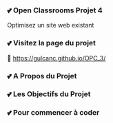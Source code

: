 
### 💕 Open Classrooms Projet 4

Optimisez un site web existant

### 💕 Visitez la page du projet
🔗 https://gulcanc.github.io/OPC_3/

### 💕 A Propos du Projet


### 💕 Les Objectifs du Projet


### 💕 Pour commencer à coder

